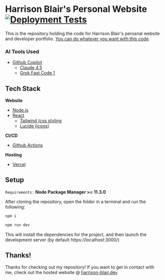 Harrison Blair's Personal Website
[![Deployment Tests](https://github.com/Harrison-Blair/personal-website/actions/workflows/deployment-test.yml/badge.svg)](https://github.com/Harrison-Blair/personal-website/actions/workflows/deployment-test.yml)
============
This is the repository holding the code for Harrison Blair's perosnal website and developer portfolio. [You can do whatever you want with this code](/LICENSE).

### AI Tools Used
- [Github Copilot](https://github.com/features/copilot)
  - [Claude 4.5](https://www.anthropic.com/news/claude-sonnet-4-5)
  - [Grok Fast Code 1](https://x.ai/news/grok-code-fast-1)

## Tech Stack
**Website**
- [Node.js](https://nodejs.org/)
- [React](https://react.dev/)
  - [Tailwind (css styling](https://tailwindcss.com/)
  - [Lucide (icons)](https://lucide.dev/)

**CI/CD**
- [Github Actions](https://vercel.com/)

**Hosting**
- [Vercel](https://vercel.com/)

## Setup

`Requirements:` **Node Package Manager >= 11.3.0**

After cloning the repository, open the folder in a terminal and run the following:

```bash
npm i

npm run dev
```

This will install the dependencies for the project, and then launch the development server (by default https://localhost:3000/)

## Thanks!
Thanks for checking out my repository! If you want to get in contact with me, check out the hosted website @ [harrison-blair.dev](https://www.harrison-blair.dev)
